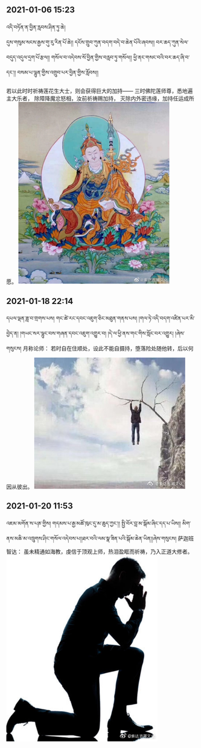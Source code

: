  ## 2021-01-06 15:23
འདི་བཏོན་ན་བྱིན་རླབས་ཤིན་ཏུ་ཆེ།         
དུས་གསུམ་སངས་རྒྱས་གུ་རུ་རིན་པོ་ཆེ།། དངོས་གྲུབ་ཀུན་བདག་བདེ་བ་ཆེན་པོའི་ཞབས།། བར་ཆད་ཀུན་སེལ་བདུད་འདུལ་དྲག་པོ་རྩལ།། གསོལ་བ་འདེབས་སོ་བྱིན་གྱིས་བརླབ་ཏུ་གསོལ།། ཕྱི་ནང་གསང་བའི་བར་ཆད་ཞི་བ་དང་།། བསམ་པ་ལྷུན་གྱིས་འགྲུབ་པར་བྱིན་གྱིས་རློབས།།

若以此时时祈祷莲花生大士，则会获得巨大的加持——
三时佛陀莲师尊，悉地遍主大乐者，
除障降魔忿怒相，汝前祈祷赐加持，
灭除内外密违缘，加持任运成所愿。
<img src="./Image/6aa7ad10gy1gme05sstvxj20u0106n8u.jpg" width="400">
 ## 2021-01-18 22:14
དཔལ་ལྡན་ཟླ་བ་གྲགས་པས།  གང་ཚེ་རང་དབང་འཇུག་ཅིང་མཐུན་གནས་པས། །གལ་ཏེ་འདི་བདག་འཛིན་པར་མི་བྱེད་ན། །གཡང་སར་ལྷུང་བས་གཞན་དབང་འཇུག་འགྱུར་བ། །དེ་ལ་ཕྱི་ནས་གང་གིས་སློང་བར་འགྱུར། །ཞེས་གསུངས།
月称论师：
若时自在住顺处，设此不能自摄持，堕落险处随他转，后以何因从彼出。
<img src="./Image/6aa7ad10gy1gms7h2svezj20bi0a0jrv.jpg" width="400">
 ## 2021-01-20 11:53
འཇམ་མགོན་ས་པཎ་གྱིས།               གདམས་པ་རྒྱ་མཚོ་ཁུང་དུ་མ་ཆུད་ཀྱང་།།
སྤྱི་བོར་བླ་མ་སྒོམ་ཞིང་དད་པ་ཡིས།།
མིག་ནས་མཆི་མ་འཁྲུགས་ཤིང་གསོལ་འདེབས་པ།།ཐར་བའི་ལམ་སྣ་ཟིན་པའི་སྒོམ་ཆེན་ཡིན།།ཞེས་གསུངས།
萨迦班智达：
虽未精通如海教，虔信于顶观上师，热泪盈眶而祈祷，乃入正道大修者。
<img src="./Image/6aa7ad10gy1gmu0rr91f1j209g0bowfa.jpg" width="400">
